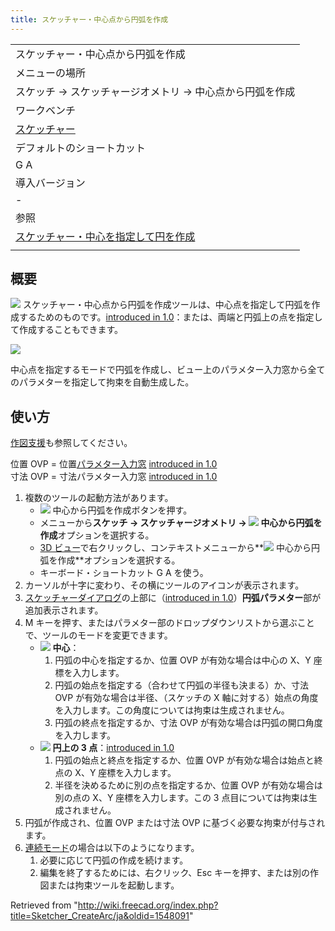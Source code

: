 ```yaml
---
title: スケッチャー・中心点から円弧を作成
---
```


|                                                                                              |
| -------------------------------------------------------------------------------------------- |
| スケッチャー・中心点から円弧を作成                                                           |
| メニューの場所                                                                               |
| スケッチ → スケッチャージオメトリ → 中心点から円弧を作成                                     |
| ワークベンチ                                                                                 |
| [スケッチャー](/Sketcher_Workbench/ja "Sketcher Workbench/ja")                               |
| デフォルトのショートカット                                                                   |
| G A                                                                                          |
| 導入バージョン                                                                               |
| -                                                                                            |
| 参照                                                                                         |
| [スケッチャー・中心を指定して円を作成](/Sketcher_CreateCircle/ja "Sketcher CreateCircle/ja") |
|                                                                                              |

## 概要

![](/images/Sketcher_CreateArc.svg) スケッチャー・中心点から円弧を作成ツールは、中心点を指定して円弧を作成するためのものです。[introduced in 1.0](/Release_notes_1.0 "Release notes 1.0")：または、両端と円弧上の点を指定して作成することもできます。

![](/images/Sketcher_ArcExample3.png)

中心点を指定するモードで円弧を作成し、ビュー上のパラメター入力窓から全てのパラメターを指定して拘束を自動生成した。

## 使い方

[作図支援](/Sketcher_Workbench/ja#Drawing_aids "Sketcher Workbench/ja")も参照してください。

位置 OVP = 位置[パラメター入力窓](/Sketcher_Preferences/ja#General "Sketcher Preferences/ja") [introduced in 1.0](/Release_notes_1.0 "Release notes 1.0")  
寸法 OVP = 寸法パラメター入力窓 [introduced in 1.0](/Release_notes_1.0 "Release notes 1.0")

1. 複数のツールの起動方法があります。
   - ![](/images/Sketcher_CreateArc.svg) 中心から円弧を作成ボタンを押す。
   * メニューから**スケッチ → スケッチャージオメトリ → ![](/images/Sketcher_CreateArc.svg) 中心から円弧を作成**オプションを選択する。
   * [3D ビュー](/3D_view/ja "3D view/ja")で右クリックし、コンテキストメニューから**![](/images/Sketcher_CreateArc.svg) 中心から円弧を作成**オプションを選択する。
   * キーボード・ショートカット G A を使う。
2. カーソルが十字に変わり、その横にツールのアイコンが表示されます。
3. [スケッチャーダイアログ](/Sketcher_Dialog/ja "Sketcher Dialog/ja")の上部に（[introduced in 1.0](/Release_notes_1.0 "Release notes 1.0")）**円弧パラメター**部が追加表示されます。
4. M キーを押す、またはパラメター部のドロップダウンリストから選ぶことで、ツールのモードを変更できます。
   - ![](/images/Sketcher_CreateArc.svg) **中心**：
     1. 円弧の中心を指定するか、位置 OVP が有効な場合は中心の X、Y 座標を入力します。
     2. 円弧の始点を指定する（合わせて円弧の半径も決まる）か、寸法 OVP が有効な場合は半径、（スケッチの X 軸に対する）始点の角度を入力します。この角度については拘束は生成されません。
     3. 円弧の終点を指定するか、寸法 OVP が有効な場合は円弧の開口角度を入力します。
   - ![](/images/Sketcher_Create3PointArc.svg) **円上の 3 点**：[introduced in 1.0](/Release_notes_1.0 "Release notes 1.0")
     1. 円弧の始点と終点を指定するか、位置 OVP が有効な場合は始点と終点の X、Y 座標を入力します。
     2. 半径を決めるために別の点を指定するか、位置 OVP が有効な場合は別の点の X、Y 座標を入力します。この 3 点目については拘束は生成されません。
5. 円弧が作成され、位置 OVP または寸法 OVP に基づく必要な拘束が付与されます。
6. [連続モード](/Sketcher_Workbench/ja#Continue_modes "Sketcher Workbench/ja")の場合は以下のようになります。
   1. 必要に応じて円弧の作成を続けます。
   2. 編集を終了するためには、右クリック、Esc キーを押す、または別の作図または拘束ツールを起動します。

Retrieved from "<http://wiki.freecad.org/index.php?title=Sketcher_CreateArc/ja&oldid=1548091>"
